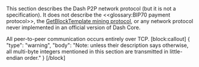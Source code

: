 This section describes the Dash P2P network protocol (but it is not a specification). It does not describe the <<glossary:BIP70 payment protocol>>, the [GetBlockTemplate mining protocol](core-guide-mining-block-prototypes#getblocktemplate-rpc), or any network protocol never implemented in an official version of Dash Core.

All peer-to-peer communication occurs entirely over TCP.
[block:callout]
{
  "type": "warning",
  "body": "Note: unless their description says otherwise, all multi-byte integers mentioned in this section are transmitted in little-endian order."
}
[/block]